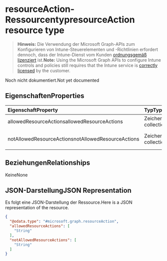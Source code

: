 # <a name="resourceaction-resource-type"></a><span data-ttu-id="ec81e-101">resourceAction-Ressourcentyp</span><span class="sxs-lookup"><span data-stu-id="ec81e-101">resourceAction resource type</span></span>

> <span data-ttu-id="ec81e-102">**Hinweis:** Die Verwendung der Microsoft Graph-APIs zum Konfigurieren von Intune-Steuerelementen und -Richtlinien erfordert dennoch, dass der Intune-Dienst vom Kunden [ordnungsgemäß lizenziert](https://go.microsoft.com/fwlink/?linkid=839381) ist.</span><span class="sxs-lookup"><span data-stu-id="ec81e-102">**Note:** Using the Microsoft Graph APIs to configure Intune controls and policies still requires that the Intune service is [correctly licensed](https://go.microsoft.com/fwlink/?linkid=839381) by the customer.</span></span>

<span data-ttu-id="ec81e-103">Noch nicht dokumentiert.</span><span class="sxs-lookup"><span data-stu-id="ec81e-103">Not yet documented</span></span>
## <a name="properties"></a><span data-ttu-id="ec81e-104">Eigenschaften</span><span class="sxs-lookup"><span data-stu-id="ec81e-104">Properties</span></span>
|<span data-ttu-id="ec81e-105">Eigenschaft</span><span class="sxs-lookup"><span data-stu-id="ec81e-105">Property</span></span>|<span data-ttu-id="ec81e-106">Typ</span><span class="sxs-lookup"><span data-stu-id="ec81e-106">Type</span></span>|<span data-ttu-id="ec81e-107">Beschreibung</span><span class="sxs-lookup"><span data-stu-id="ec81e-107">Description</span></span>|
|:---|:---|:---|
|<span data-ttu-id="ec81e-108">allowedResourceActions</span><span class="sxs-lookup"><span data-stu-id="ec81e-108">allowedResourceActions</span></span>|<span data-ttu-id="ec81e-109">Zeichenfolgenauflistung</span><span class="sxs-lookup"><span data-stu-id="ec81e-109">String collection</span></span>|<span data-ttu-id="ec81e-110">Zulässige Aktionen</span><span class="sxs-lookup"><span data-stu-id="ec81e-110">Allowed Actions</span></span>|
|<span data-ttu-id="ec81e-111">notAllowedResourceActions</span><span class="sxs-lookup"><span data-stu-id="ec81e-111">notAllowedResourceActions</span></span>|<span data-ttu-id="ec81e-112">Zeichenfolgenauflistung</span><span class="sxs-lookup"><span data-stu-id="ec81e-112">String collection</span></span>|<span data-ttu-id="ec81e-113">Nicht zulässige Aktionen</span><span class="sxs-lookup"><span data-stu-id="ec81e-113">Not Allowed Actions</span></span>|

## <a name="relationships"></a><span data-ttu-id="ec81e-114">Beziehungen</span><span class="sxs-lookup"><span data-stu-id="ec81e-114">Relationships</span></span>
<span data-ttu-id="ec81e-115">Keine</span><span class="sxs-lookup"><span data-stu-id="ec81e-115">None</span></span>
## <a name="json-representation"></a><span data-ttu-id="ec81e-116">JSON-Darstellung</span><span class="sxs-lookup"><span data-stu-id="ec81e-116">JSON Representation</span></span>
<span data-ttu-id="ec81e-117">Es folgt eine JSON-Darstellung der Ressource.</span><span class="sxs-lookup"><span data-stu-id="ec81e-117">Here is a JSON representation of the resource.</span></span>
<!-- {
  "blockType": "resource",
  "@odata.type": "microsoft.graph.resourceAction"
}
-->
``` json
{
  "@odata.type": "#microsoft.graph.resourceAction",
  "allowedResourceActions": [
    "String"
  ],
  "notAllowedResourceActions": [
    "String"
  ]
}
```



